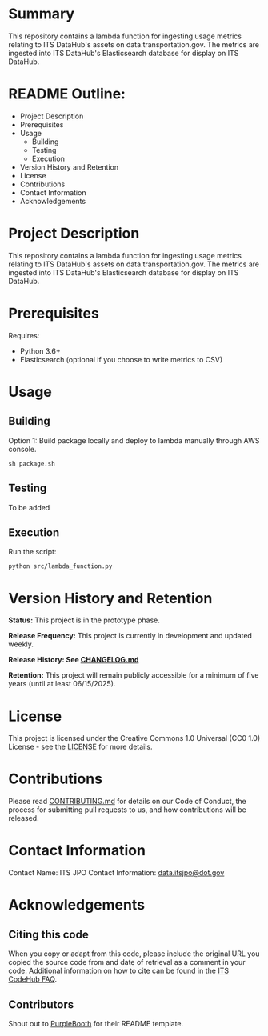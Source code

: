 # Summary

This repository contains a lambda function for ingesting usage metrics relating to ITS DataHub's assets on data.transportation.gov. The metrics are ingested into ITS DataHub's Elasticsearch database for display on ITS DataHub.

# README Outline:
* Project Description
* Prerequisites
* Usage
	* Building
	* Testing
	* Execution
* Version History and Retention
* License
* Contributions
* Contact Information
* Acknowledgements

# Project Description

This repository contains a lambda function for ingesting usage metrics relating to ITS DataHub's assets on data.transportation.gov. The metrics are ingested into ITS DataHub's Elasticsearch database for display on ITS DataHub.

# Prerequisites

Requires:
- Python 3.6+
- Elasticsearch (optional if you choose to write metrics to CSV)

# Usage

## Building
 
Option 1: Build package locally and deploy to lambda manually through AWS console.
```
sh package.sh
```

## Testing

To be added

## Execution
Run the script:
```
python src/lambda_function.py
```

# Version History and Retention

**Status:** This project is in the prototype phase.

**Release Frequency:** This project is currently in development and updated weekly.

**Release History: See [CHANGELOG.md](CHANGELOG.md)**

**Retention:** This project will remain publicly accessible for a minimum of five years (until at least 06/15/2025).

# License

This project is licensed under the Creative Commons 1.0 Universal (CC0 1.0) License - see the [LICENSE](https://github.com/usdot-jpo-codehub/codehub-readme-template/blob/master/LICENSE) for more details. 

# Contributions
Please read [CONTRIBUTING.md](CONTRIBUTING.md) for details on our Code of Conduct, the process for submitting pull requests to us, and how contributions will be released.

# Contact Information

Contact Name: ITS JPO
Contact Information: data.itsjpo@dot.gov

# Acknowledgements

## Citing this code

When you copy or adapt from this code, please include the original URL you copied the source code from and date of retrieval as a comment in your code. Additional information on how to cite can be found in the [ITS CodeHub FAQ](https://its.dot.gov/code/#/faqs).

## Contributors
Shout out to [PurpleBooth](https://gist.github.com/PurpleBooth/109311bb0361f32d87a2) for their README template.

